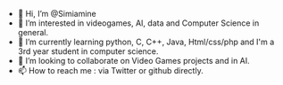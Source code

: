 - 👋 Hi, I’m @Simiamine
- 👀 I’m interested in videogames, AI, data and Computer Science in general.
- 🌱 I’m currently learning python, C, C++, Java, Html/css/php and I'm a 3rd year student in computer science.
- 💞️ I’m looking to collaborate on Video Games projects and in AI.
- 📫 How to reach me : via Twitter or github directly.

<!---
Simiamine/Simiamine is a ✨ special ✨ repository because its `README.md` (this file) appears on your GitHub profile.
You can click the Preview link to take a look at your changes.
--->
